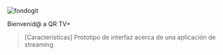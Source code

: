 ![fondogit](https://github.com/Romanemi124/QRTV/assets/102904774/9d5b43e8-e6c1-455a-bc45-77719a71af19)

Bienvenid@ a QR TV+


> [Características]
> Prototipo de interfaz acerca de una aplicación de streaming

